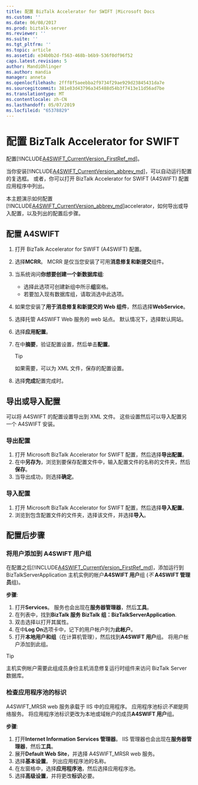 ```yaml
---
title: 配置 BizTalk Accelerator for SWIFT |Microsoft Docs
ms.custom: ''
ms.date: 06/08/2017
ms.prod: biztalk-server
ms.reviewer: ''
ms.suite: ''
ms.tgt_pltfrm: ''
ms.topic: article
ms.assetid: e34b0b2d-f563-468b-b6b9-536f0df96f52
caps.latest.revision: 5
author: MandiOhlinger
ms.author: mandia
manager: anneta
ms.openlocfilehash: 2fff8f5aeebba2f9734f29ae929d23845431da7e
ms.sourcegitcommit: 381e83d43796a345488d54b3f7413e11d56ad7be
ms.translationtype: MT
ms.contentlocale: zh-CN
ms.lasthandoff: 05/07/2019
ms.locfileid: "65378829"
---
```

# <a name="configure-biztalk-accelerator-for-swift"></a>配置 BizTalk Accelerator for SWIFT

配置[!INCLUDE[A4SWIFT_CurrentVersion_FirstRef_md](../../includes/a4swift-currentversion-firstref-md.md)]。 

当你安装[!INCLUDE[A4SWIFT_CurrentVersion_abbrev_md](../../includes/a4swift-currentversion-abbrev-md.md)]，可以自动运行配置的复选框。 或者，你可以打开 BizTalk Accelerator for SWIFT (A4SWIFT) 配置应用程序中列出。

本主题演示如何配置[!INCLUDE[A4SWIFT_CurrentVersion_abbrev_md](../../includes/a4swift-currentversion-abbrev-md.md)]accelerator，如何导出或导入配置，以及列出的配置后步骤。

## <a name="configure-a4swift"></a>配置 A4SWIFT

1. 打开 BizTalk Accelerator for SWIFT (A4SWIFT) 配置。
2. 选择**MCRR**。 MCRR 是仅当您安装了可用**消息修复和新提交**组件。
3. 当系统询问**你想要创建一个新数据库组**:

   * 选择此选项可创建新组中所示**组**窗格。 
   * 若要加入现有数据库组，请取消选中此选项。

4. 如果您安装了**用于消息修复和新提交的 Web 组件**，然后选择**WebService**。
5. 选择托管 A4SWIFT Web 服务的 web 站点。 默认情况下，选择默认网站。
6. 选择**应用配置**。
7. 在中**摘要**，验证配置设置，然后单击**配置**。 

    > [!TIP] 
    > 如果需要，可以为 XML 文件，保存的配置设置。

8. 选择**完成**配置完成时。

## <a name="export-or-import-a-configuration"></a>导出或导入配置
可以将 A4SWIFT 的配置设置导出到 XML 文件。 这些设置然后可以导入配置另一个 A4SWIFT 安装。 

### <a name="export-the-configuration"></a>导出配置

1. 打开 Microsoft BizTalk Accelerator for SWIFT 配置，然后选择**导出配置**。
2. 在中**另存为**，浏览到要保存配置文件中，输入配置文件的名称的文件夹，然后**保存**。
3. 当导出成功，则选择**确定**。

### <a name="import-a-configuration"></a>导入配置
1. 打开 Microsoft BizTalk Accelerator for SWIFT 配置，然后选择**导入配置**。
2. 浏览到包含配置文件的文件夹，选择该文件，并选择**导入**。

## <a name="post-configuration-steps"></a>配置后步骤

### <a name="add-users-to-the-a4swift-users-group"></a>将用户添加到 A4SWIFT 用户组

在配置之后[!INCLUDE[A4SWIFT_CurrentVersion_FirstRef_md](../../includes/a4swift-currentversion-firstref-md.md)]，添加运行到 BizTalkServerApplication 主机实例的帐户**A4SWIFT 用户**组 (*不* **A4SWIFT 管理员**组)。 

**步骤**:

1. 打开**Services**。 服务也会出现在**服务器管理器**，然后**工具**。 
2. 在列表中，找到**BizTalk 服务 BizTalk 组：BizTalkServerApplication**. 
3. 双击选择以打开其属性。
4. 在中**Log On**选项卡中，记下的用户帐户列为**此帐户**。
5. 打开**本地用户和组**（在计算机管理），然后找到**A4SWIFT 用户**组。 将用户帐户添加到此组。

> [!TIP] 
> 主机实例帐户需要此组成员身份主机消息修复运行时组件来访问 BizTalk Server 数据库。

### <a name="check-the-identity-of-the-application-pool"></a>检查应用程序池的标识
A4SWIFT_MRSR web 服务承载于 IIS 中的应用程序。 应用程序池标识*不能*是网络服务。 将应用程序池标识更改为本地或域帐户的成员**A4SWIFT 用户**组。

**步骤**:

1. 打开**Internet Information Services 管理器**。 IIS 管理器也会出现在**服务器管理器**，然后**工具**。 
2. 展开**Default Web Site**，并选择 A4SWIFT_MRSR web 服务。 
3. 选择**基本设置**。 列出应用程序池的名称。
4. 在左窗格中，选择**应用程序池**，然后选择应用程序池。
5. 选择**高级设置**，并将更改**标识**必要。